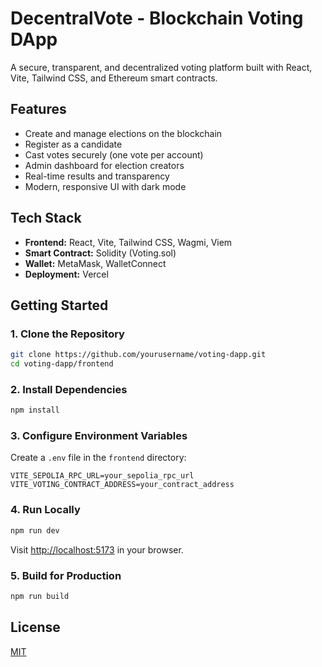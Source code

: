 # DecentralVote - Blockchain Voting DApp

A secure, transparent, and decentralized voting platform built with React, Vite, Tailwind CSS, and Ethereum smart contracts.

## Features
- Create and manage elections on the blockchain
- Register as a candidate
- Cast votes securely (one vote per account)
- Admin dashboard for election creators
- Real-time results and transparency
- Modern, responsive UI with dark mode

## Tech Stack
- **Frontend:** React, Vite, Tailwind CSS, Wagmi, Viem
- **Smart Contract:** Solidity (Voting.sol)
- **Wallet:** MetaMask, WalletConnect
- **Deployment:** Vercel

## Getting Started

### 1. Clone the Repository
```bash
git clone https://github.com/yourusername/voting-dapp.git
cd voting-dapp/frontend
```

### 2. Install Dependencies
```bash
npm install
```

### 3. Configure Environment Variables
Create a `.env` file in the `frontend` directory:
```
VITE_SEPOLIA_RPC_URL=your_sepolia_rpc_url
VITE_VOTING_CONTRACT_ADDRESS=your_contract_address
```

### 4. Run Locally
```bash
npm run dev
```
Visit [http://localhost:5173](http://localhost:5173) in your browser.

### 5. Build for Production
```bash
npm run build
```


## License
[MIT](LICENSE)
